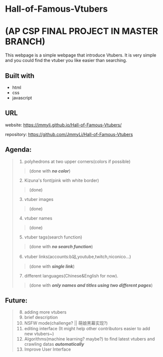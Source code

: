 # Hall-of-Famous-Vtubers
# (AP CSP FINAL PROJECT IN MASTER BRANCH)
This webpage is a simple webpage that introduce Vtubers. It is very simple and you could find the vtuber you like easier than searching.

## Built with
* html
* css
* javascript

## URL
website: https://jmmyli.github.io/Hall-of-Famous-Vtubers/

repository: https://github.com/JmmyLi/Hall-of-Famous-Vtubers

## Agenda:
> 1. polyhedrons at two upper corners(colors if possible)
> > (done with ___no color___)
> 2. Kizuna's font(pink with white border)
> > (done)
> 3. vtuber images
> > (done)
> 4. vtuber names
> > (done)
> 5. vtuber tags(search function)
> > (done with ___no search function___)
> 6. vtuber links(accounts:b站,youtube,twitch,niconico...)
> > (done with ___single link___)
> 7. different languages(Chinese&English for now).
> > (done with ___only names and titles using two different pages___)

## Future:
> 8. adding more vtubers
> 9. brief description
> 10. NSFW mode(challenge? || 萌娘黑幕实现?)
> 11. editing interface (It might help other contributors easier to add new vtubers~)
> 12. Algorithms(machine learning? maybe?) to find latest vtubers and crawling datas ___automatically___
> 13. Improve User Interface
